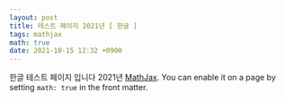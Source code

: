```yaml
---
layout: post
title: 테스트 페이지 2021년 [ 한글 ]
tags: mathjax
math: true
date: 2021-10-15 12:32 +0900
---
```

한글 테스트 페이지 입니다 2021년 [MathJax](https://www.mathjax.org/). You can enable it on a page by setting `math: true` in the front matter.
